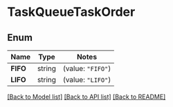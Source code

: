 # TaskQueueTaskOrder

## Enum
Name | Type | Notes
------------ | ------------- | -------------
**FIFO** | string | (value: `"FIFO"`)
**LIFO** | string | (value: `"LIFO"`)


[[Back to Model list]](../README.md#documentation-for-models) [[Back to API list]](../README.md#documentation-for-api-endpoints) [[Back to README]](../README.md)


